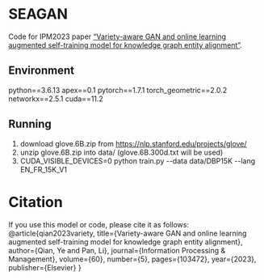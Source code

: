 # SEAGAN
Code for IPM2023 paper [“Variety-aware GAN and online learning augmented self-training model for knowledge graph entity alignment”](https:10.1016/j.ipm.2023.103472).

## Environment
python==3.6.13
apex==0.1
pytorch==1.7.1
torch_geometric==2.0.2
networkx==2.5.1
cuda==11.2

## Running
1. download glove.6B.zip from https://nlp.stanford.edu/projects/glove/
2. unzip glove.6B.zip into data/ (glove.6B.300d.txt will be used)
3. CUDA_VISIBLE_DEVICES=0 python train.py --data data/DBP15K --lang EN_FR_15K_V1

# Citation
If you use this model or code, please cite it as follows:  
@article{qian2023variety,
  title={Variety-aware GAN and online learning augmented self-training model for knowledge graph entity alignment},
  author={Qian, Ye and Pan, Li},
  journal={Information Processing \& Management},
  volume={60},
  number={5},
  pages={103472},
  year={2023},
  publisher={Elsevier}
}
